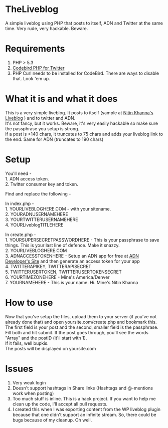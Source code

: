 TheLiveblog
===========

  A simple liveblog using PHP that posts to itself, ADN and Twitter at the same time. Very rude, very hackable. Beware.

Requirements
============

  1. PHP > 5.3 
  2. [Codebird PHP for Twitter](https://github.com/jublonet/codebird-php)
  3. PHP Curl needs to be installed for CodeBird. There are ways to disable that. Look 'em up. 

What it is and what it does
===========================

  This is a very simple liveblog. It posts to itself (sample at [Nitin Khanna's Liveblog](http://liveblog.nitinkhanna.com/) ) and to twitter and ADN.  
  It's not fancy, but it works. Beware, it's very easily hackable so make sure the passphrase you setup is strong.  
  If a post is >140 chars, it truncates to 75 chars and adds your liveblog link to the end. Same for ADN (truncates to 190 chars)  


Setup
=====

  You'll need -  
    1. ADN access token.  
    2. Twitter consumer key and token.  

  Find and replace the following -  
  
  In index.php -   
    1. YOURLIVEBLOGHERE.COM - with your sitename.  
    2. YOURADNUSERNAMEHERE  
    3. YOURTWITTERUSERNAMEHERE  
    4. YOURLiveblogTITLEHERE  

  In create.php -  
    1. YOURSUPERSECRETPASSWORDHERE - This is your passphrase to save things. This is your last line of defence. Make it snazzy.  
    2. YOURLIVEBLOGHERE.COM  
    3. ADNACCESSTOKENHERE - Setup an ADN app for free at [ADN Developer's Site](developers.app.net) and then generate an access token for your app  
    4. TWITTERAPIKEY, TWITTERAPISECRET  
    5. TWITTERUSERTOKEN, TWITTERUSERTOKENSECRET  
    6. YOURTIMEZONEHERE - Mine's America/Denver  
    7. YOURNAMEHERE - This is your name. Hi. Mine's Nitin Khanna  
    
  
How to use
==========
  Now that you've setup the files, upload them to your server (if you've not already done that) and open yoursite.com/create.php and bookmark this.   
  The first field is your post and the second, smaller field is the passphrase.   
  Fill both and hit submit. If the post goes through, you'll see the words "Array" and the postID (it'll start with 1).   
  If it fails, well bupkis.  
  The posts will be displayed on yoursite.com   

Issues
======
  1. Very weak login  
  2. Doesn't support hashtags in Share links (Hashtags and @-mentions work when posting)  
  3. Too much stuff is inline. This is a hack project. If you want to help me clean up the code, I'll accept all pull requests.  
  4. I created this when I was exporting content from the WP liveblog plugin because that one didn't support an infinite stream. So, there could be bugs because of my cleanup. Oh well.  
